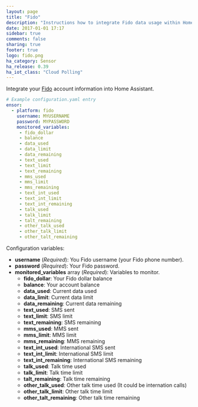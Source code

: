 ```yaml
---
layout: page
title: "Fido"
description: "Instructions how to integrate Fido data usage within Home Assistant."
date: 2017-01-01 17:17
sidebar: true
comments: false
sharing: true
footer: true
logo: fido.png
ha_category: Sensor
ha_release: 0.39
ha_iot_class: "Cloud Polling"
---
```



Integrate your [Fido](https://www.fido.ca/) account information into Home Assistant.

```yaml
# Example configuration.yaml entry
ensor:
  - platform: fido
    username: MYUSERNAME
    password: MYPASSWORD
    monitored_variables:
     - fido_dollar
     - balance
     - data_used
     - data_limit
     - data_remaining
     - text_used
     - text_limit
     - text_remaining
     - mms_used
     - mms_limit
     - mms_remaining
     - text_int_used
     - text_int_limit
     - text_int_remaining
     - talk_used
     - talk_limit
     - talt_remaining
     - other_talk_used
     - other_talk_limit
     - other_talt_remaining
```

Configuration variables:

- **username** (*Required*): You Fido username (your Fido phone number).
- **password** (*Required*): Your Fido password.
- **monitored_variables** array (*Required*): Variables to monitor.
  - **fido_dollar**: Your Fido dollar balance
  - **balance**: Your account balance
  - **data_used**: Current data used
  - **data_limit**: Current data limit
  - **data_remaining**: Current data remaining
  - **text_used**: SMS sent
  - **text_limit**: SMS limit
  - **text_remaining**: SMS remaining
  - **mms_used**: MMS sent
  - **mms_limit**: MMS limit
  - **mms_remaining**: MMS remaining
  - **text_int_used**: International SMS sent
  - **text_int_limit**: International SMS limit
  - **text_int_remaining**: International SMS remaining
  - **talk_used**: Talk time used
  - **talk_limit**: Talk time limit
  - **talt_remaining**: Talk time remaining
  - **other_talk_used**: Other talk time used (It could be internation calls)
  - **other_talk_limit**: Other talk time limit
  - **other_talt_remaining**: Other talk time remaining
